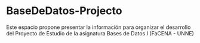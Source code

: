 # BaseDeDatos-Projecto
Este espacio propone presentar la información para organizar el desarrollo del Proyecto de Estudio de la asignatura Bases de Datos I (FaCENA - UNNE)
